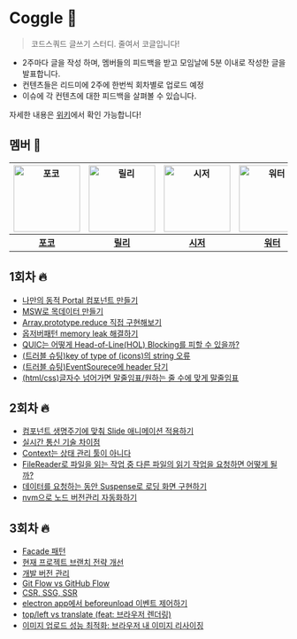 # Coggle 🥽
> 코드스쿼드 글쓰기 스터디. 줄여서 코글입니다!

- 2주마다 글을 작성 하며, 멤버들의 피드백을 받고 모임날에 5분 이내로 작성한 글을 발표합니다.
- 컨텐츠들은 리드미에 2주에 한번씩 회차별로 업로드 예정
- 이슈에 각 컨텐츠에 대한 피드백을 살펴볼 수 있습니다.

자세한 내용은 [위키](https://github.com/codesquad2023-fe-study/Coggle/wiki)에서 확인 가능합니다!

## 멤버 🌿

| <img src="https://avatars.githubusercontent.com/u/101160636?v=4" width="120" alt="포코"> | <img src="https://avatars.githubusercontent.com/u/88878874?v=4" width="120" alt="릴리"> | <img src="https://avatars.githubusercontent.com/u/76683390?v=4" width="120" alt="시저"> | <img src="https://avatars.githubusercontent.com/u/104904719?v=4" width="120" alt="워터"> | <img src="https://avatars.githubusercontent.com/u/115215178?v=4" width="120" alt="다온"> | <img src="https://avatars.githubusercontent.com/u/96980857?v=4" width="120" alt="아켄"> | <img src="https://avatars.githubusercontent.com/u/96381221?v=4" width="120" alt="스눕"> |
| :----: | :----: | :----: | :----: | :----: | :----: | :----: |
| [**포코**](https://github.com/poco111) | [**릴리**](https://github.com/ahnlook) | [**시저**](https://github.com/caesar1030) | [**워터**](https://github.com/yesolyo) | [**다온**](https://github.com/saseungg) | [**아켄**](https://github.com/aken-you) | [**스눕**](https://github.com/realsnoopso) |

## 1회차 🔥
- [나만의 동적 Portal 컴포넌트 만들기](https://pocoding.tistory.com/117)
- [MSW로 목데이터 만들기](https://daon.pro/project/msw/)
- [Array.prototype.reduce 직접 구현해보기](https://velog.io/@kinsk2839/Array.prototype.reduce-%EC%A7%81%EC%A0%91-%EA%B5%AC%ED%98%84%ED%95%B4%EB%B3%B4%EA%B8%B0)
- [옵저버패턴 memory leak 해결하기](https://caesar1030.tistory.com/8)
- [QUIC는 어떻게 Head-of-Line(HOL) Blocking를 피할 수 있을까?](https://github.com/ahnlook/TIL/blob/master/Blog/QUIC.md)
- [(트러블 슈팅)key of type of (icons)의 string 오류](https://dev-logbook.tistory.com/31)
- [(트러블 슈팅)EventSourece에 header 담기](https://dev-logbook.tistory.com/32)
- [(html/css)글자수 넘어가면 말줄임표/원하는 줄 수에 맞게 말줄임표](https://dev-logbook.tistory.com/36)


## 2회차 🔥
- [컴포넌트 생명주기에 맞춰 Slide 애니메이션 적용하기](https://snoop.so/dialogSlideAnimation/)  
- [실시간 통신 기술 차이점](https://dev-logbook.tistory.com/38)
- [Context는 상태 관리 툴이 아니다](https://caesar1030.tistory.com/9)
- [FileReader로 파일을 읽는 작업 중 다른 파일의 읽기 작업을 요청하면 어떻게 될까?](https://github.com/ahnlook/TIL/blob/master/Blog/%08FileReader.md)
- [데이터를 요청하는 동안 Suspense로 로딩 화면 구현하기](https://velog.io/@kinsk2839/%EB%8D%B0%EC%9D%B4%ED%84%B0%EB%A5%BC-%EC%9A%94%EC%B2%AD%ED%95%98%EB%8A%94-%EB%8F%99%EC%95%88-Suspense%EB%A5%BC-%EC%9D%B4%EC%9A%A9%ED%95%B4-%EB%A1%9C%EB%94%A9-%ED%99%94%EB%A9%B4-%EA%B5%AC%ED%98%84%ED%95%98%EA%B8%B0)
- [nvm으로 노드 버전관리 자동화하기](http://localhost:8000/tip/node-version/)  

## 3회차 🔥
- [Facade 패턴](https://caesar1030.tistory.com/12)
- [현재 프로젝트 브랜치 전략 개선](https://dev-logbook.tistory.com/42)  
- [개발 버전 관리](https://dev-logbook.tistory.com/40)  
- [Git Flow vs GitHub Flow](https://dev-logbook.tistory.com/41)
- [CSR, SSG, SSR](https://pocoding.tistory.com/157)
- [electron app에서 beforeunload 이벤트 제어하기](https://snoop.so/handleBeforeunloadOnElectron/)
- [top/left vs translate (feat: 브라우저 렌더링)](https://velog.io/@kinsk2839/topleft-%EB%8C%80%EC%8B%A0-translate%EC%9D%84-%EC%99%9C-%EC%8D%A8%EC%95%BC%ED%95%A0%EA%B9%8C-feat-%EB%B8%8C%EB%9D%BC%EC%9A%B0%EC%A0%80-%EB%A0%8C%EB%8D%94%EB%A7%81)
- [이미지 업로드 성능 최적화: 브라우저 내 이미지 리사이징
](https://daon.pro/project/image-resizing/)  
